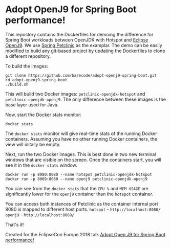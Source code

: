 # Adopt OpenJ9 for Spring Boot performance!

This repostory contains the Dockerfiles for demoing the difference for Spring Boot workloads between OpenJDK with Hotspot and [Eclipse OpenJ9](https://www.eclipse.org/openj9/). We use [Spring Petclinic](https://github.com/spring-projects/spring-petclinic) as the examplar. The demo can be easily modified to build any git-based project by updating the Dockerfiles to clone a different repository.

To build the images:

```
git clone https://github.com/barecode/adopt-openj9-spring-boot.git
cd adopt-openj9-spring-boot
./build.sh
```

This will build two Docker images: `petclinic-openjdk-hotspot` and `petclinic-openjdk-openj9`. The only difference between these images is the base layer used for Java.

Now, start the Docker stats monitor:

```
docker stats
```

The `docker stats` monitor will give real-time stats of the running Docker containers. Assuming you have no other running Docker containers, the view will initally be empty.

Next, run the two Docker images. This is best done in two new terminal windows that are visible on the screen. Once the containers start, you will see it in the `docker stats` window.

```
docker run -p 8080:8080 --name hotspot petclinic-openjdk-hotspot
docker run -p 8089:8080 --name openj9 petclinic-openjdk-openj9
```

You can see from the `docker stats` that the `CPU %` and `MEM USAGE` are significantly lower for the `openj9` container than the `hotspot` container.

You can access both instances of Petclinic as the container internal port 8080 is mapped to different host ports.
`hotspot` - `http://localhost:8080/`
`openj9` - `http://localhost:8089/`


That's it!


Created for the EclipseCon Europe 2018 talk [Adopt Open J9 for Spring Boot performance!](https://www.eclipsecon.org/europe2018/sessions/adopt-open-j9-spring-boot-performance)
